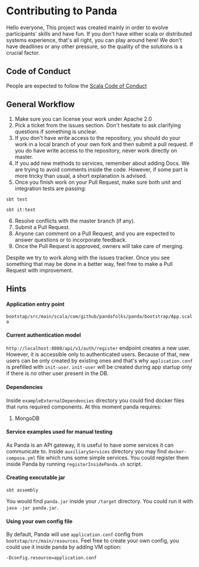 # Contributing to Panda

Hello everyone, This project was created mainly in order to evolve participants' skills and have fun. 
If you don't have either scala or distributed systems experience, that's all right, you can play around here! 
We don't have deadlines or any other pressure, so the quality of the solutions is a crucial factor.

## Code of Conduct

People are expected to follow the [Scala Code of Conduct](https://www.scala-lang.org/conduct/)

## General Workflow

1. Make sure you can license your work under Apache 2.0 
2. Pick a ticket from the issues section. Don't hesitate to ask clarifying questions if something is unclear.
3. If you don't have write access to the repository, you should do
   your work in a local branch of your own fork and then submit a pull
   request. If you do have write access to the repository, never work
   directly on master.
4. If you add new methods to services, remember about adding Docs. We are trying to avoid comments inside the code. 
   However, if some part is more tricky than usual, a short explanation is advised.
5. Once you finish work on your Pull Request, make sure both unit and integration tests are passing:

```sbtshell
sbt test
```

```sbtshell
sbt it:test
```
6. Resolve conflicts with the master branch (if any).
7. Submit a Pull Request.
8. Anyone can comment on a Pull Request, and you are expected to
   answer questions or to incorporate feedback.
9. Once the Pull Request is approved, owners will take care of merging.

Despite we try to work along with the issues tracker. Once you see something that may be done in a better way, feel 
free to make a Pull Request with improvement.

## Hints

#### Application entry point
`bootstap/src/main/scala/com/github/pandafolks/panda/bootstrap/App.scala`

#### Current authentication model
`http://localhost:8080/api/v1/auth/register` endpoint creates a new user. However, it is accessible only to authenticated users.
Because of that, new users can be only created by existing ones and that's why `application.conf` is prefilled with `init-user`.
`init-user` will be created during app startup only if there is no other user present in the DB.

#### Dependencies
Inside `exampleExternalDependencies` directory you could find docker files that runs required components.
At this moment panda requires:
1. MongoDB

#### Service examples used for manual testing
As Panda is an API gateway, it is useful to have some services it can communicate to.
Inside `auxiliaryServices` directory you may find `docker-compose.yml` file which runs some simple services.
You could register them inside Panda by running `registerInsidePanda.sh` script. 

#### Creating executable jar
```sbtshell
sbt assembly
```
You would find `panda.jar` inside your `/target` directory.
You could run it with `java -jar panda.jar`.

#### Using your own config file
By default, Panda will use `application.conf` config from `bootstap/src/main/resources`. 
Feel free to create your own config, you could use it inside panda by adding VM option: 
```sbtshell
-Dconfig.resource=application.conf
```